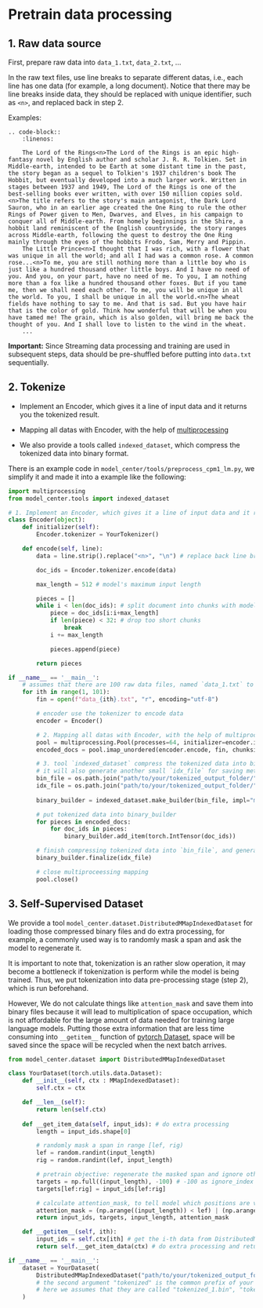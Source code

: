 # Pretrain data processing

## 1. Raw data source

First, prepare raw data into `data_1.txt`, `data_2.txt`, ...

In the raw text files, use line breaks to separate different datas, i.e., each line has one data (for example, a long document). Notice that there may be line breaks inside data, they should be replaced with unique identifier, such as `<n>`, and replaced back in step 2.

Examples:

```eval_rst
.. code-block:: 
    :linenos:

    The Lord of the Rings<n>The Lord of the Rings is an epic high-fantasy novel by English author and scholar J. R. R. Tolkien. Set in Middle-earth, intended to be Earth at some distant time in the past, the story began as a sequel to Tolkien's 1937 children's book The Hobbit, but eventually developed into a much larger work. Written in stages between 1937 and 1949, The Lord of the Rings is one of the best-selling books ever written, with over 150 million copies sold.<n>The title refers to the story's main antagonist, the Dark Lord Sauron, who in an earlier age created the One Ring to rule the other Rings of Power given to Men, Dwarves, and Elves, in his campaign to conquer all of Middle-earth. From homely beginnings in the Shire, a hobbit land reminiscent of the English countryside, the story ranges across Middle-earth, following the quest to destroy the One Ring mainly through the eyes of the hobbits Frodo, Sam, Merry and Pippin.
    The Little Prince<n>I thought that I was rich, with a flower that was unique in all the world; and all I had was a common rose. A common rose...<n>To me, you are still nothing more than a little boy who is just like a hundred thousand other little boys. And I have no need of you. And you, on your part, have no need of me. To you, I am nothing more than a fox like a hundred thousand other foxes. But if you tame me, then we shall need each other. To me, you will be unique in all the world. To you, I shall be unique in all the world.<n>The wheat fields have nothing to say to me. And that is sad. But you have hair that is the color of gold. Think how wonderful that will be when you have tamed me! The grain, which is also golden, will bring me back the thought of you. And I shall love to listen to the wind in the wheat.
    ...
```

**Important:** Since Streaming data processing and training are used in subsequent steps, data should be pre-shuffled before putting into `data.txt` sequentially.

## 2. Tokenize

- Implement an Encoder, which gives it a line of input data and it returns you the tokenized result.

- Mapping all datas with Encoder, with the help of [multiprocessing](https://docs.python.org/3/library/multiprocessing.html)

- We also provide a tools called `indexed_dataset`, which compress the tokenized data into binary format.

There is an example code in `model_center/tools/preprocess_cpm1_lm.py`, we simplify it and made it into a example like the following:

```python
import multiprocessing
from model_center.tools import indexed_dataset

# 1. Implement an Encoder, which gives it a line of input data and it returns you the tokenized result.
class Encoder(object): 
    def initializer(self):
        Encoder.tokenizer = YourTokenizer()

    def encode(self, line):
        data = line.strip().replace("<n>", "\n") # replace back line break symbol

        doc_ids = Encoder.tokenizer.encode(data)

        max_length = 512 # model's maximum input length

        pieces = []
        while i < len(doc_ids): # split document into chunks with model's maximum length
            piece = doc_ids[i:i+max_length]
            if len(piece) < 32: # drop too short chunks
                break
            i += max_length

            pieces.append(piece)

        return pieces

if __name__ == '__main__':
    # assumes that there are 100 raw data files, named `data_1.txt` to `data_100.txt`
    for ith in range(1, 101):
        fin = open(f"data_{ith}.txt", "r", encoding="utf-8")

        # encoder use the tokenizer to encode data
        encoder = Encoder()

        # 2. Mapping all datas with Encoder, with the help of multiprocessing
        pool = multiprocessing.Pool(processes=64, initializer=encoder.initializer)
        encoded_docs = pool.imap_unordered(encoder.encode, fin, chunksize=10)

        # 3. tool `indexed_dataset` compress the tokenized data into binary format `bin_file`
        # it will also generate another small `idx_file` for saving meta information in order to decode `bin_file`.
        bin_file = os.path.join("path/to/your/tokenized_output_folder/", f"tokenized_{ith}.bin")
        idx_file = os.path.join("path/to/your/tokenized_output_folder/", f"tokenized_{ith}.idx")
    
        binary_builder = indexed_dataset.make_builder(bin_file, impl="mmap", dtype=np.int32)

        # put tokenized data into binary_builder
        for pieces in encoded_docs:
            for doc_ids in pieces:
                binary_builder.add_item(torch.IntTensor(doc_ids))

        # finish compressing tokenized data into `bin_file`, and generate meta information into `idx_file`
        binary_builder.finalize(idx_file)

        # close multiproceessing mapping
        pool.close()
```

## 3. Self-Supervised Dataset

We provide a tool `model_center.dataset.DistributedMMapIndexedDataset` for loading those compressed binary files and do extra processing,
for example, a commonly used way is to randomly mask a span and ask the model to regenerate it.

It is important to note that, tokenization is an rather slow operation, it may become a bottleneck if tokenization is perform while the model is being trained.
Thus, we put tokenization into data pre-processing stage (step 2), which is run beforehand.

However, We do not calculate things like `attention_mask` and save them into binary files because it will lead to multiplication of space occupation, 
which is not affordable for the large amount of data needed for training large language models.
Putting those extra information that are less time consuming into `__getitem__` function of [pytorch Dataset](https://pytorch.org/docs/stable/data.html#torch.utils.data.Dataset),
space will be saved since the space will be recycled when the next batch arrives.

```python
from model_center.dataset import DistributedMMapIndexedDataset

class YourDataset(torch.utils.data.Dataset):
    def __init__(self, ctx : MMapIndexedDataset):
        self.ctx = ctx

    def __len__(self):
        return len(self.ctx)
    
    def __get_item_data(self, input_ids): # do extra processing
        length = input_ids.shape[0]

        # randomly mask a span in range [lef, rig)
        lef = random.randint(input_length)
        rig = random.randint(lef, input_length)

        # pretrain objective: regenerate the masked span and ignore other positions
        targets = np.full((input_length), -100) # -100 as ignore_index
        targets[lef:rig] = input_ids[lef:rig]

        # calculate attention_mask, to tell model which positions are visible
        attention_mask = (np.arange((input_length)) < lef) | (np.arange((input_length)) >= rig)
        return input_ids, targets, input_length, attention_mask

    def __getitem__(self, ith):
        input_ids = self.ctx[ith] # get the i-th data from DistributedMMapIndexedDataset
        return self.__get_item_data(ctx) # do extra processing and return

if __name__ == '__main__':
    dataset = YourDataset(
        DistributedMMapIndexedDataset("path/to/your/tokenized_output_folder", "tokenized", bmt.rank(), bmt.world_size()), 
        # the second argument "tokenized" is the common prefix of your tokenized file name,
        # here we assumes that they are called "tokenized_1.bin", "tokenized_2.idx", etc.
    )
```
